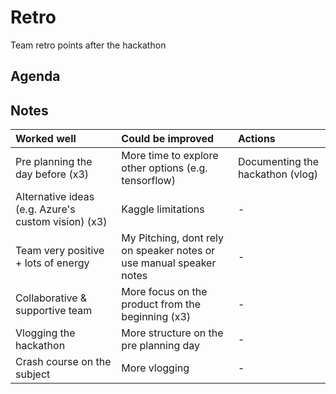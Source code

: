 # Retro

Team retro points after the hackathon

## Agenda


## Notes

| Worked well | Could be improved | Actions |
| :--- | :--- | :--- |
| Pre planning the day before (x3) | More time to explore other options (e.g. tensorflow) | Documenting the hackathon (vlog) |
| Alternative ideas (e.g. Azure's custom vision) (x3) | Kaggle limitations | - |
| Team very positive + lots of energy | My Pitching, dont rely on speaker notes or use manual speaker notes | - |
| Collaborative & supportive team | More focus on the product from the beginning (x3) | - |
| Vlogging the hackathon | More structure on the pre planning day | - |
| Crash course on the subject | More vlogging | - |

